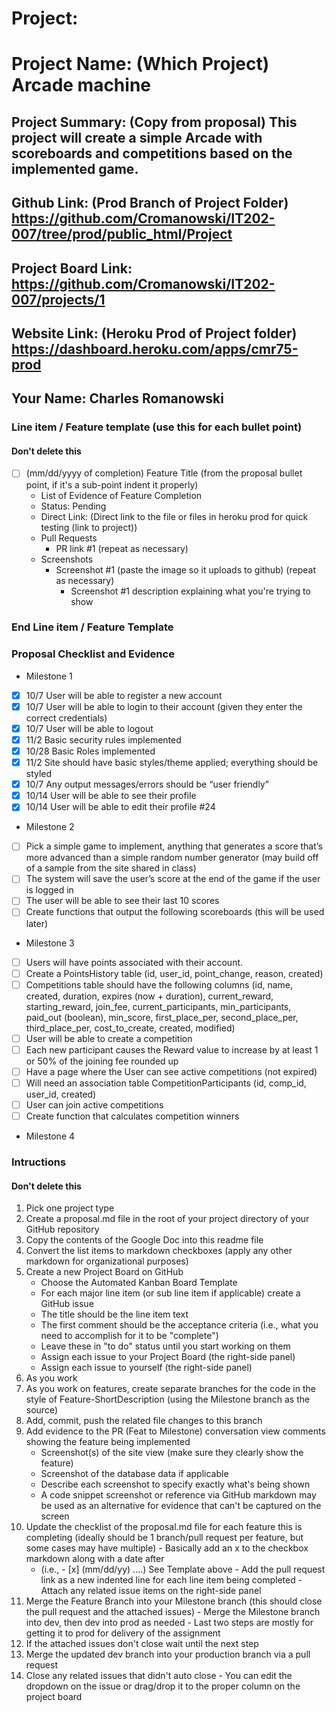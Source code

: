 # Project: 

# Project Name: (Which Project) Arcade machine
## Project Summary: (Copy from proposal) This project will create a simple Arcade with scoreboards and competitions based on the implemented game.
## Github Link: (Prod Branch of Project Folder) https://github.com/Cromanowski/IT202-007/tree/prod/public_html/Project
## Project Board Link: https://github.com/Cromanowski/IT202-007/projects/1
## Website Link: (Heroku Prod of Project folder) https://dashboard.heroku.com/apps/cmr75-prod
## Your Name: Charles Romanowski


### Line item / Feature template (use this for each bullet point)
#### Don't delete this

- [ ] (mm/dd/yyyy of completion) Feature Title (from the proposal bullet point, if it's a sub-point indent it properly)
  -  List of Evidence of Feature Completion
    - Status: Pending 
    - Direct Link: (Direct link to the file or files in heroku prod for quick testing (link to project))
    - Pull Requests
      - PR link #1 (repeat as necessary)
    - Screenshots
      - Screenshot #1 (paste the image so it uploads to github) (repeat as necessary)
        - Screenshot #1 description explaining what you're trying to show


### End Line item / Feature Template

### Proposal Checklist and Evidence

- Milestone 1
- [x] 10/7 User will be able to register a new account
- [x] 10/7  User will be able to login to their account (given they enter the correct credentials)
- [x] 10/7 User will be able to logout
- [x] 11/2 Basic security rules implemented
- [x] 10/28 Basic Roles implemented
- [x] 11/2 Site should have basic styles/theme applied; everything should be styled
- [x] 10/7 Any output messages/errors should be “user friendly”
- [x] 10/14 User will be able to see their profile
- [x] 10/14 User will be able to edit their profile #24

- Milestone 2
- [ ] Pick a simple game to implement, anything that generates a score that’s more advanced than a simple random number generator (may build off of a sample from the site shared in class)  
- [ ] The system will save the user’s score at the end of the game if the user is logged in
- [ ] The user will be able to see their last 10 scores
- [ ] Create functions that output the following scoreboards (this will be used later)

- Milestone 3
- [ ] Users will have points associated with their account.
- [ ] Create a PointsHistory table (id, user_id, point_change, reason, created)
- [ ] Competitions table should have the following columns (id, name, created, duration, expires (now + duration), current_reward, starting_reward, join_fee, current_participants, min_participants, paid_out (boolean), min_score, first_place_per, second_place_per, third_place_per, cost_to_create, created, modified)
- [ ] User will be able to create a competition
- [ ] Each new participant causes the Reward value to increase by at least 1 or 50% of the joining fee rounded up
- [ ] Have a page where the User can see active competitions (not expired)
- [ ] Will need an association table CompetitionParticipants (id, comp_id, user_id, created)
- [ ] User can join active competitions 
- [ ] Create function that calculates competition winners

- Milestone 4
### Intructions
#### Don't delete this
1. Pick one project type
2. Create a proposal.md file in the root of your project directory of your GitHub repository
3. Copy the contents of the Google Doc into this readme file
4. Convert the list items to markdown checkboxes (apply any other markdown for organizational purposes)
5. Create a new Project Board on GitHub
   - Choose the Automated Kanban Board Template
   - For each major line item (or sub line item if applicable) create a GitHub issue
   - The title should be the line item text
   - The first comment should be the acceptance criteria (i.e., what you need to accomplish for it to be "complete")
   - Leave these in "to do" status until you start working on them
   - Assign each issue to your Project Board (the right-side panel)
   - Assign each issue to yourself (the right-side panel)
6. As you work
  1. As you work on features, create separate branches for the code in the style of Feature-ShortDescription (using the Milestone branch as the source)
  2. Add, commit, push the related file changes to this branch
  3. Add evidence to the PR (Feat to Milestone) conversation view comments showing the feature being implemented
     - Screenshot(s) of the site view (make sure they clearly show the feature)
     - Screenshot of the database data if applicable
     - Describe each screenshot to specify exactly what's being shown
     - A code snippet screenshot or reference via GitHub markdown may be used as an alternative for evidence that can't be captured on the screen
  4. Update the checklist of the proposal.md file for each feature this is completing (ideally should be 1 branch/pull request per feature, but some cases may have multiple)
    - Basically add an x to the checkbox markdown along with a date after
      - (i.e.,   - [x] (mm/dd/yy) ....) See Template above
    - Add the pull request link as a new indented line for each line item being completed
    - Attach any related issue items on the right-side panel
  5. Merge the Feature Branch into your Milestone branch (this should close the pull request and the attached issues)
    - Merge the Milestone branch into dev, then dev into prod as needed
    - Last two steps are mostly for getting it to prod for delivery of the assignment 
  7. If the attached issues don't close wait until the next step
  8. Merge the updated dev branch into your production branch via a pull request
  9. Close any related issues that didn't auto close
    - You can edit the dropdown on the issue or drag/drop it to the proper column on the project board
